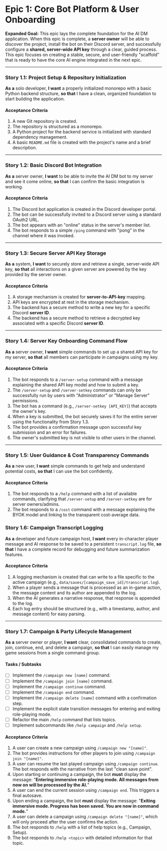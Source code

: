 # Epic 1: Core Bot Platform & User Onboarding

**Expanded Goal:** This epic lays the complete foundation for the AI DM application. When this epic is complete, a **server owner** will be able to discover the project, install the bot on their Discord server, and successfully configure a **shared, server-wide API key** through a clear, guided process. This epic focuses on creating a stable, secure, and user-friendly "scaffold" that is ready to have the core AI engine integrated in the next epic.

---
### Story 1.1: Project Setup & Repository Initialization
**As a** solo developer, **I want** a properly initialized monorepo with a basic Python backend structure, **so that** I have a clean, organized foundation to start building the application.
#### Acceptance Criteria
1. A new Git repository is created.
2. The repository is structured as a monorepo.
3. A Python project for the backend service is initialized with standard dependency management.
4. A basic `README.md` file is created with the project's name and a brief description.

---
### Story 1.2: Basic Discord Bot Integration
**As a** server owner, **I want** to be able to invite the AI DM bot to my server and see it come online, **so that** I can confirm the basic integration is working.
#### Acceptance Criteria
1. The Discord bot application is created in the Discord developer portal.
2. The bot can be successfully invited to a Discord server using a standard OAuth2 URL.
3. The bot appears with an "online" status in the server's member list.
4. The bot responds to a simple `/ping` command with "pong" in the channel where it was invoked.

---
### Story 1.3: Secure Server API Key Storage
**As a** system, **I want** to securely store and retrieve a single, server-wide API key, **so that** all interactions on a given server are powered by the key provided by the server owner.
#### Acceptance Criteria
1. A storage mechanism is created for **server-to-API-key** mapping.
2. API keys are encrypted at rest in the storage mechanism.
3. The backend has a secure method to write a new key for a specific Discord **server ID**.
4. The backend has a secure method to retrieve a decrypted key associated with a specific Discord **server ID**.

---
### Story 1.4: Server Key Onboarding Command Flow
**As a** server owner, **I want** simple commands to set up a shared API key for my server, **so that** all members can participate in campaigns using my key.
#### Acceptance Criteria
1. The bot responds to a `/server-setup` command with a message explaining the shared API key model and how to submit a key.
2. The `/server-setup` and `/server-setkey` commands can only be successfully run by users with "Administrator" or "Manage Server" permissions.
3. The bot has a command (e.g., `/server-setkey [API_KEY]`) that accepts the owner's key.
4. When a key is submitted, the bot securely saves it for the entire server using the functionality from Story 1.3.
5. The bot provides a confirmation message upon successful key submission and an error for failures.
6. The owner's submitted key is not visible to other users in the channel.

---
### Story 1.5: User Guidance & Cost Transparency Commands
**As a** new user, **I want** simple commands to get help and understand potential costs, **so that** I can use the bot confidently.
#### Acceptance Criteria
1. The bot responds to a `/help` command with a list of available commands, clarifying that `/server-setup` and `/server-setkey` are for server owners/admins.
2. The bot responds to a `/cost` command with a message explaining the BYOK model and linking to the transparent cost-average data.

### Story 1.6: Campaign Transcript Logging
**As a** developer and future campaign host, **I want** every in-character player message and AI response to be saved to a persistent `transcript.log` file, **so that** I have a complete record for debugging and future summarization features.
#### Acceptance Criteria
1. A logging mechanism is created that can write to a file specific to the active campaign (e.g., `data/saves/[campaign_save_id]/transcript.log`).
2. When a player sends a message that is processed as an in-game action, the message content and its author are appended to the log.
3. When the AI generates a narrative response, that response is appended to the log.
4. Each log entry should be structured (e.g., with a timestamp, author, and message content) for easy parsing.

---

### Story 1.7: Campaign & Party Lifecycle Management
**As a** server owner or player, **I want** clear, consolidated commands to create, join, continue, end, and delete a campaign, **so that** I can easily manage my game sessions from a single command group.
#### Tasks / Subtasks
- [ ] Implement the `/campaign new [name]` command.
- [ ] Implement the `/campaign join [name]` command.
- [ ] Implement the `/campaign continue` command.
- [ ] Implement the `/campaign end` command.
- [ ] Implement the `/campaign delete [name]` command with a confirmation step.
- [ ] Implement the explicit state transition messages for entering and exiting role-playing mode.
- [ ] Refactor the main `/help` command that lists topics.
- [ ] Implement subcommands like `/help campaign` and `/help setup`.
#### Acceptance Criteria
1. A user can create a new campaign using `/campaign new "[name]"`.
2. The bot provides instructions for other players to join using `/campaign join "[name]"`.
3. A user can resume the last played campaign using `/campaign continue`. The bot responds with the narrative from the last "clean save point".
4. Upon starting or continuing a campaign, the bot **must** display the message: "**Entering immersive role-playing mode. All messages from now on will be processed by the AI.**"
5. A user can end the current session using `/campaign end`. This triggers a final autosave.
6. Upon ending a campaign, the bot **must** display the message: "**Exiting immersive mode. Progress has been saved. You are now in command mode.**"
7. A user can delete a campaign using `/campaign delete "[name]"`, which will only proceed after the user confirms the action.
8. The bot responds to `/help` with a list of help topics (e.g., Campaign, Setup).
9. The bot responds to `/help <topic>` with detailed information for that topic.